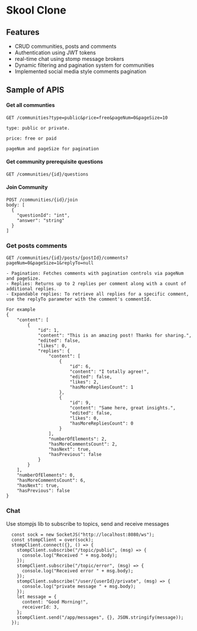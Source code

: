 # Skool Clone
## Features
- CRUD communities, posts and comments
- Authentication using JWT tokens
- real-time chat using stomp message brokers
- Dynamic filtering and pagination system for communities
- Implemented social media style comments pagination

## Sample of APIS
#### Get all communties
```
GET /communities?type=public&price=free&pageNum=0&pageSize=10

type: public or private.

price: free or paid

pageNum and pageSize for pagination
```
#### Get community prerequisite questions
```
GET /communities/{id}/questions
```

#### Join Community
```
POST /communities/{id}/join
body: [
  {
    "questionId": "int",
    "answer": "string"
  }
]
```

### Get posts comments
```
GET /communities/{id}/posts/{postId}/comments?pageNum=0&pageSize=1&replyTo=null

- Pagination: Fetches comments with pagination controls via pageNum and pageSize.
- Replies: Returns up to 2 replies per comment along with a count of additional replies.
- Expandable replies: To retrieve all replies for a specific comment, use the replyTo parameter with the comment's commentId.

For example
{
    "content": [
        {
            "id": 1,
            "content": "This is an amazing post! Thanks for sharing.",
            "edited": false,
            "likes": 0,
            "replies": {
                "content": [
                    {
                        "id": 6,
                        "content": "I totally agree!",
                        "edited": false,
                        "likes": 2,
                        "hasMoreRepliesCount": 1
                    },
                    {
                        "id": 9,
                        "content": "Same here, great insights.",
                        "edited": false,
                        "likes": 0,
                        "hasMoreRepliesCount": 0
                    }
                ],
                "numberOfElements": 2,
                "hasMoreCommentsCount": 2,
                "hasNext": true,
                "hasPrevious": false
            }
        }
    ],
    "numberOfElements": 0,
    "hasMoreCommentsCount": 6,
    "hasNext": true,
    "hasPrevious": false
}
```
### Chat
Use stompjs lib to subscribe to topics, send and receive messages
```
  const sock = new SocketJS("http://localhost:8080/ws");
  const stompClient = over(sock);
  stompClient.connect({}, () => {
    stompClient.subscribe("/topic/public", (msg) => {
      console.log("Received " + msg.body);
    });
    stompClient.subscribe("/topic/error", (msg) => {
      console.log("Received error " + msg.body);
    });
    stompClient.subscribe("/user/{userId}/private", (msg) => {
      console.log("private message " + msg.body);
    });
    let message = {
      content: "Good Morning!",
      receiverId: 3,
    };
    stompClient.send("/app/messages", {}, JSON.stringify(message));
  });
```
